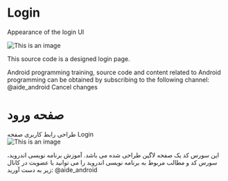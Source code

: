 # Login
Appearance of the login UI

![This is an image](http://www.upsara.com/images/o115467_.jpg)

This source code is a designed login page.

Android programming training, source code and content related to Android programming can be obtained by subscribing to the following channel:
@aide_android
Cancel changes
# صفحه ورود
طراحی رابط کاربری صفحه Login  
![This is an image](http://www.upsara.com/images/o115467_.jpg)

این سورس کد یک صفحه لاگین طراحی شده می باشد.
آموزش برنامه نویسی اندروید، سورس کد و مطالب مربوط به برنامه نویسی اندروید را می توانید با عضویت در کانال زیر به دست آورید:
@aide_android

